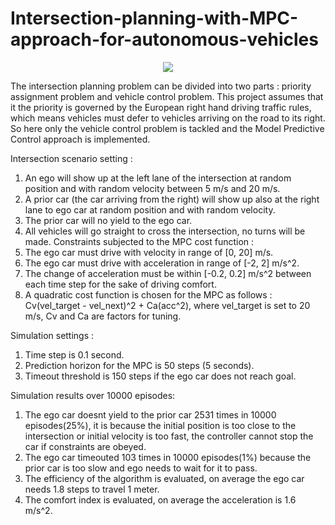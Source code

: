 # Intersection-planning-with-MPC-approach-for-autonomous-vehicles
<p align="center">
  <img src="https://github.com/paulyehtw/Intersection-planning-with-MPC-approach-for-autonomous-vehicles/blob/master/Simulation_GIF.gif">
</p>

The intersection planning problem can be divided into two parts : priority assignment problem and  vehicle control problem. This project assumes that it the priority is governed by the European right hand driving traffic rules, which means vehicles must defer to vehicles arriving on the road to its right. So here only the vehicle control problem is tackled and the Model Predictive Control approach is implemented.

Intersection scenario setting : 
1. An ego will show up at the left lane of the intersection at random position and with random velocity between 5 m/s and 20 m/s. 
2. A prior car (the car arriving from the right) will show up also at the right lane to ego car at random position and with random velocity.
3. The prior car will no yield to the ego car.
4. All vehicles will go straight to cross the intersection, no turns will be made.
Constraints subjected to the MPC cost function : 
1. The ego car must drive with velocity in range of [0, 20] m/s.
2. The ego car must drive with acceleration in range of [-2, 2] m/s^2.
3. The change of acceleration must be within [-0.2, 0.2] m/s^2 between each time step for the sake of driving comfort.
4. A quadratic cost function is chosen for the MPC as follows : Cv(vel_target - vel_next)^2 + Ca(acc^2), where vel_target is set to 20 m/s, Cv and Ca are factors for tuning.

Simulation settings : 
1. Time step is 0.1 second.
2. Prediction horizon for the MPC is 50 steps (5 seconds).
3. Timeout threshold is 150 steps if the ego car does not reach goal.

Simulation results over 10000 episodes:
1. The ego car doesnt yield to the prior car 2531 times in 10000 episodes(25%),  it is because the initial position is too close to the intersection or initial velocity is too fast, the controller cannot stop the car if constraints are obeyed.
2. The ego car timeouted 103 times in 10000 episodes(1%) because the prior car is too slow and ego needs to wait for it to pass.
3. The efficiency of the algorithm is evaluated, on average the ego car needs 1.8 steps to travel 1 meter.
4. The comfort index is evaluated, on average the acceleration is 1.6 m/s^2.

